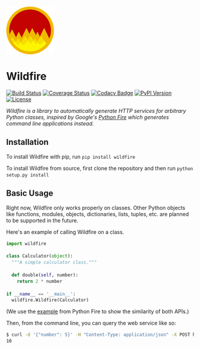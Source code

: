 ![wildfire logo](logo.png)

# Wildfire

[![Build Status](https://travis-ci.org/floscha/wildfire.svg?branch=master)](https://travis-ci.org/floscha/wildfire)
[![Coverage Status](https://coveralls.io/repos/github/floscha/wildfire/badge.svg?branch=master)](https://coveralls.io/github/floscha/wildfire?branch=master)
[![Codacy Badge](https://api.codacy.com/project/badge/Grade/d7f70b4f2a134b268a9ca610fc0208f9)](https://www.codacy.com/app/floscha/tinycards-python-api?utm_source=github.com&amp;utm_medium=referral&amp;utm_content=floscha/tinycards-python-api&amp;utm_campaign=Badge_Grade)
[![PyPI Version](https://img.shields.io/pypi/v/wildfire.svg)](https://pypi.python.org/pypi/wildfire)
[![License](https://img.shields.io/badge/License-Apache%202.0-blue.svg)](https://opensource.org/licenses/Apache-2.0)

*Wildfire is a library to automatically generate HTTP services for arbitrary Python classes, inspired by Google's [Python Fire](https://opensource.google.com/projects/python-fire) which generates command line applications instead.*


## Installation

To install Wildfire with pip, run `pip install wildfire`

To install Wildfire from source, first clone the repository and then run `python setup.py install`


## Basic Usage

Right now, Wildfire only works properly on classes.
Other Python objects like functions, modules, objects, dictionaries, lists, tuples, etc. are planned to be supported in the future.

Here's an example of calling Wildfire on a class.

```python
import wildfire

class Calculator(object):
  """A simple calculator class."""

  def double(self, number):
    return 2 * number

if __name__ == '__main__':
  wildfire.Wildfire(Calculator)
```
(We use the [example](https://github.com/google/python-fire#basic-usage) from Python Fire to show the similarity of both APIs.)

Then, from the command line, you can query the web service like so:

```bash
$ curl -d '{"number": 5}' -H "Content-Type: application/json" -X POST http://localhost:5000/double
10
```

